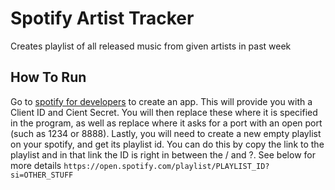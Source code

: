 # Spotify Artist Tracker
Creates playlist of all released music from given artists in past week

## How To Run
Go to [spotify for developers](https://developer.spotify.com/dashboard) to create an app. This will provide you with a Client ID and Cient Secret. You will then replace these where it is specified in the program, as well as replace where it asks for a port with an open port (such as 1234 or 8888). 
Lastly, you will need to create a new empty playlist on your spotify, and get its playlist id. You can do this by copy the link to the playlist and in that link the ID is right in between the / and ?. See below for more details
```https://open.spotify.com/playlist/PLAYLIST_ID?si=OTHER_STUFF```
